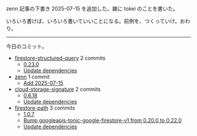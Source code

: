 zenn 記事の下書き 2025-07-15 を追加した。雑に tokei のことを書いた。

いろいろ書けば、いろいろ書いていいことになる。前例を、つくっていけ。おわり。

---

今日のコミット。

- [firestore-structured-query](https://github.com/bouzuya/firestore-structured-query) 2 commits
  - [0.23.0](https://github.com/bouzuya/firestore-structured-query/commit/604c86b58dc5187145f0902a7d9d8095b72c924d)
  - [Update dependencies](https://github.com/bouzuya/firestore-structured-query/commit/2a969a5ac98c02662df71576dda97ee08c3b683c)
- [zenn](https://github.com/bouzuya/zenn) 1 commit
  - [Add 2025-07-15](https://github.com/bouzuya/zenn/commit/089be5ed522c50dc31a128a7b7591b184b597967)
- [cloud-storage-signature](https://github.com/bouzuya/cloud-storage-signature) 2 commits
  - [0.6.18](https://github.com/bouzuya/cloud-storage-signature/commit/47529bb10839ab510c48d08d026d0a8956950eec)
  - [Update dependencies](https://github.com/bouzuya/cloud-storage-signature/commit/55f0db5fd34dd8307fd44b248c773be9acc0c845)
- [firestore-path](https://github.com/bouzuya/firestore-path) 3 commits
  - [1.0.7](https://github.com/bouzuya/firestore-path/commit/6db9adba8b39ae90746b204f0a3886876a44df51)
  - [Bump googleapis-tonic-google-firestore-v1 from 0.20.0 to 0.22.0](https://github.com/bouzuya/firestore-path/commit/414af9e9d062673a8f262acc3f9ff4180e350f1b)
  - [Update dependencies](https://github.com/bouzuya/firestore-path/commit/e645ebe3eb6078963fb15e7c997b976037c57d10)

